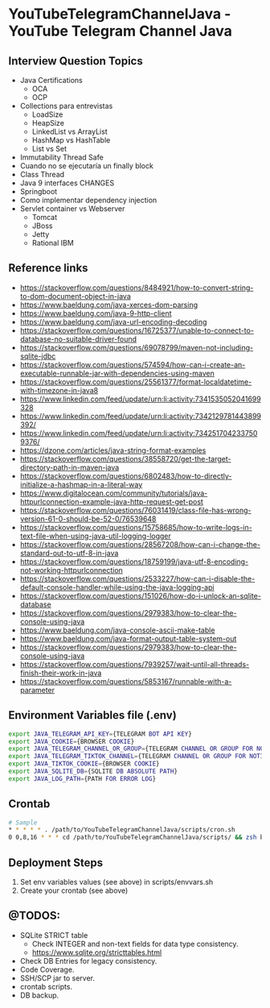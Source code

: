 # YouTubeTelegramChannelJava - YouTube Telegram Channel Java

## Interview Question Topics

- Java Certifications 
  - OCA
  - OCP
- Collections para entrevistas
  - LoadSize
  - HeapSize
  - LinkedList vs ArrayList
  - HashMap vs HashTable
  - List vs Set
- Immutability Thread Safe
- Cuando no se ejecutaría un finally block
- Class Thread
- Java 9 interfaces CHANGES
- Springboot
- Como implementar dependency injection
- Servlet container vs Webserver
  - Tomcat
  - JBoss
  - Jetty
  - Rational IBM

## Reference links
- https://stackoverflow.com/questions/8484921/how-to-convert-string-to-dom-document-object-in-java
- https://www.baeldung.com/java-xerces-dom-parsing
- https://www.baeldung.com/java-9-http-client
- https://www.baeldung.com/java-url-encoding-decoding
- https://stackoverflow.com/questions/16725377/unable-to-connect-to-database-no-suitable-driver-found
- https://stackoverflow.com/questions/69078799/maven-not-including-sqlite-jdbc
- https://stackoverflow.com/questions/574594/how-can-i-create-an-executable-runnable-jar-with-dependencies-using-maven
- https://stackoverflow.com/questions/25561377/format-localdatetime-with-timezone-in-java8
- https://www.linkedin.com/feed/update/urn:li:activity:7341535052041699328
- https://www.linkedin.com/feed/update/urn:li:activity:7342129781443899392/
- https://www.linkedin.com/feed/update/urn:li:activity:7342517042337509376/
- https://dzone.com/articles/java-string-format-examples
- https://stackoverflow.com/questions/38558720/get-the-target-directory-path-in-maven-java
- https://stackoverflow.com/questions/6802483/how-to-directly-initialize-a-hashmap-in-a-literal-way
- https://www.digitalocean.com/community/tutorials/java-httpurlconnection-example-java-http-request-get-post
- https://stackoverflow.com/questions/76031419/class-file-has-wrong-version-61-0-should-be-52-0/76539648
- https://stackoverflow.com/questions/15758685/how-to-write-logs-in-text-file-when-using-java-util-logging-logger
- https://stackoverflow.com/questions/28567208/how-can-i-change-the-standard-out-to-utf-8-in-java
- https://stackoverflow.com/questions/18759199/java-utf-8-encoding-not-working-httpurlconnection
- https://stackoverflow.com/questions/2533227/how-can-i-disable-the-default-console-handler-while-using-the-java-logging-api
- https://stackoverflow.com/questions/151026/how-do-i-unlock-an-sqlite-database
- https://stackoverflow.com/questions/2979383/how-to-clear-the-console-using-java
- https://www.baeldung.com/java-console-ascii-make-table
- https://www.baeldung.com/java-format-output-table-system-out
- https://stackoverflow.com/questions/2979383/how-to-clear-the-console-using-java
- https://stackoverflow.com/questions/7939257/wait-until-all-threads-finish-their-work-in-java
- https://stackoverflow.com/questions/5853167/runnable-with-a-parameter

## Environment Variables file (.env)

```sh
export JAVA_TELEGRAM_API_KEY={TELEGRAM BOT API KEY}
export JAVA_COOKIE={BROWSER COOKIE}
export JAVA_TELEGRAM_CHANNEL_OR_GROUP={TELEGRAM CHANNEL OR GROUP FOR NOTIFICATIONS}
export JAVA_TELEGRAM_TIKTOK_CHANNEL={TELEGRAM CHANNEL OR GROUP FOR NOTIFICATIONS}
export JAVA_TIKTOK_COOKIE={BROWSER COOKIE}
export JAVA_SQLITE_DB={SQLITE DB ABSOLUTE PATH}
export JAVA_LOG_PATH={PATH FOR ERROR LOG}
```

## Crontab

```sh
# Sample
* * * * * . /path/to/YouTubeTelegramChannelJava/scripts/cron.sh
0 0,8,16 * * * cd /path/to/YouTubeTelegramChannelJava/scripts/ && zsh backup-db.sh
```

## Deployment Steps
  1) Set env variables values (see above) in scripts/envvars.sh
  2) Create your crontab (see above)

## @TODOS:
- SQLite STRICT table
  - Check INTEGER and non-text fields for data type consistency.
  - https://www.sqlite.org/stricttables.html
- Check DB Entries for legacy consistency.
- Code Coverage.
- SSH/SCP jar to server.
- crontab scripts.
- DB backup.